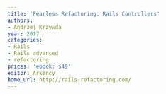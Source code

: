 ```yaml
---
title: 'Fearless Refactoring: Rails Controllers'
authors:
- Andrzej Krzywda
year: 2017
categories:
- Rails
- Rails advanced
- refactoring
prices: 'ebook: $49'
editor: Arkency
home_url: http://rails-refactoring.com/
---
```

